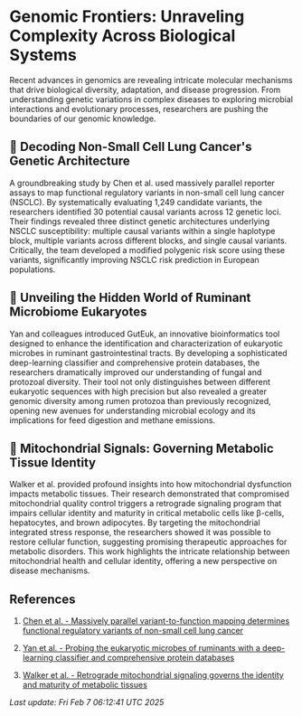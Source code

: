 # Genomic Frontiers: Unraveling Complexity Across Biological Systems

Recent advances in genomics are revealing intricate molecular mechanisms that drive biological diversity, adaptation, and disease progression. From understanding genetic variations in complex diseases to exploring microbial interactions and evolutionary processes, researchers are pushing the boundaries of our genomic knowledge.

## 🧬 Decoding Non-Small Cell Lung Cancer's Genetic Architecture

A groundbreaking study by Chen et al. used massively parallel reporter assays to map functional regulatory variants in non-small cell lung cancer (NSCLC). By systematically evaluating 1,249 candidate variants, the researchers identified 30 potential causal variants across 12 genetic loci. Their findings revealed three distinct genetic architectures underlying NSCLC susceptibility: multiple causal variants within a single haplotype block, multiple variants across different blocks, and single causal variants. Critically, the team developed a modified polygenic risk score using these variants, significantly improving NSCLC risk prediction in European populations.

## 🦠 Unveiling the Hidden World of Ruminant Microbiome Eukaryotes

Yan and colleagues introduced GutEuk, an innovative bioinformatics tool designed to enhance the identification and characterization of eukaryotic microbes in ruminant gastrointestinal tracts. By developing a sophisticated deep-learning classifier and comprehensive protein databases, the researchers dramatically improved our understanding of fungal and protozoal diversity. Their tool not only distinguishes between different eukaryotic sequences with high precision but also revealed a greater genomic diversity among rumen protozoa than previously recognized, opening new avenues for understanding microbial ecology and its implications for feed digestion and methane emissions.

## 🧪 Mitochondrial Signals: Governing Metabolic Tissue Identity

Walker et al. provided profound insights into how mitochondrial dysfunction impacts metabolic tissues. Their research demonstrated that compromised mitochondrial quality control triggers a retrograde signaling program that impairs cellular identity and maturity in critical metabolic cells like β-cells, hepatocytes, and brown adipocytes. By targeting the mitochondrial integrated stress response, the researchers showed it was possible to restore cellular function, suggesting promising therapeutic approaches for metabolic disorders. This work highlights the intricate relationship between mitochondrial health and cellular identity, offering a new perspective on disease mechanisms.

## References

1. [Chen et al. - Massively parallel variant-to-function mapping determines functional regulatory variants of non-small cell lung cancer](https://pubmed.ncbi.nlm.nih.gov/39910069)

2. [Yan et al. - Probing the eukaryotic microbes of ruminants with a deep-learning classifier and comprehensive protein databases](https://pubmed.ncbi.nlm.nih.gov/39730187)

3. [Walker et al. - Retrograde mitochondrial signaling governs the identity and maturity of metabolic tissues](https://pubmed.ncbi.nlm.nih.gov/39913641)

*Last update: Fri Feb  7 06:12:41 UTC 2025*
